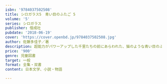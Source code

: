 ```yaml
---
isbn: '9784037502508'
title: シロガラス5　青い目のふたご 5
volume: '5'
series: シロガラス
publisher: 偕成社
pubdate: '2018-06-19'
cover: 'https://cover.openbd.jp/9784037502508.jpg'
author: 佐藤多佳子／著
description: 超能力がパワーアップした千里たちの前にあらわれた、猫のような青い目のふたご。おとなたちを巻きこみ、神社をゆるがす夜がくる！
price: '900'
genre: 児童図書
target: 一般
format: 全集・双書
content: 日本文学、小説・物語

---
```

